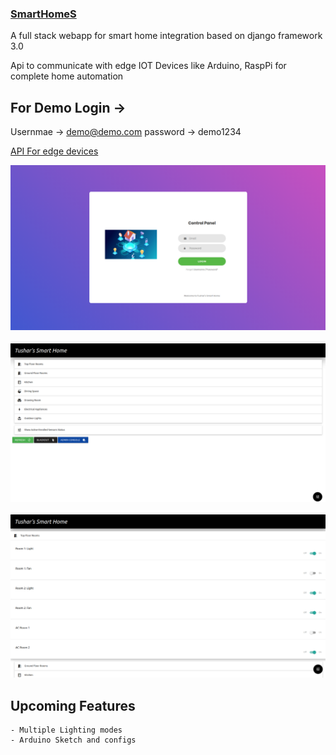 ### [SmartHomeS](https://smarthomes.tkrsh.com/)

A full stack webapp for smart home integration based on django framework 3.0

Api to communicate with edge IOT Devices like Arduino, RaspPi for complete home automation

## For Demo Login ->

Usernmae -> demo@demo.com
password -> demo1234

[API For edge devices](https://smarthomes.tkrsh.com/out)

![login](login.png)

![Portal](portal.png)

![Portal2](p2.png)



## Upcoming Features

    - Multiple Lighting modes
    - Arduino Sketch and configs



 

